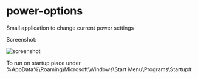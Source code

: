 # power-options
Small application to change current power settings

Screenshot:

![screenshot](https://cloud.githubusercontent.com/assets/18427811/22321450/e83c3b12-e362-11e6-8e19-9c6702cfe941.png)

To run on startup place under %AppData%\Roaming\Microsoft\Windows\Start Menu\Programs\Startup#
